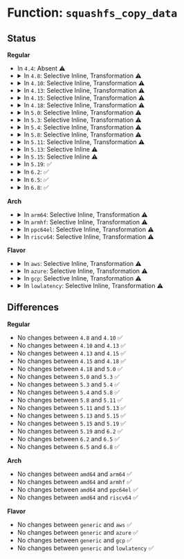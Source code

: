 # Function: <code>squashfs_copy_data</code>

## Status
<b>Regular</b>
<ul>
<li>
In <code>4.4</code>: Absent ⚠️
</li>
<li>
<details>
<summary>In <code>4.8</code>: Selective Inline, Transformation ⚠️</summary>

```c
int squashfs_copy_data(void *buffer, struct squashfs_cache_entry *entry, int offset, int length);
```

**Collision:** Unique Global

**Inline:** Selective

**Transformation:** True

**Instances:**

```
In fs/squashfs/cache.c (ffffffff81321a03)
Location: fs/squashfs/cache.c:306
Inline: True
Inline callers:
  - fs/squashfs/cache.c:squashfs_read_metadata
Direct callers:
  - fs/squashfs/cache.c:squashfs_read_metadata
  - fs/squashfs/file.c:squashfs_copy_cache
  - fs/squashfs/symlink.c:squashfs_symlink_readpage
  - fs/squashfs/file_direct.c:squashfs_readpage_block
```
**Symbols:**

```
ffffffff813211b0-ffffffff8132129e: squashfs_copy_data.part.0 (STB_LOCAL)
ffffffff81321990-ffffffff813219b7: squashfs_copy_data (STB_GLOBAL)
```
</details>
</li>
<li>
<details>
<summary>In <code>4.10</code>: Selective Inline, Transformation ⚠️</summary>

```c
int squashfs_copy_data(void *buffer, struct squashfs_cache_entry *entry, int offset, int length);
```

**Collision:** Unique Global

**Inline:** Selective

**Transformation:** True

**Instances:**

```
In fs/squashfs/cache.c (ffffffff81337893)
Location: fs/squashfs/cache.c:306
Inline: True
Inline callers:
  - fs/squashfs/cache.c:squashfs_read_metadata
Direct callers:
  - fs/squashfs/cache.c:squashfs_read_metadata
  - fs/squashfs/file.c:squashfs_copy_cache
  - fs/squashfs/symlink.c:squashfs_symlink_readpage
  - fs/squashfs/file_direct.c:squashfs_readpage_block
```
**Symbols:**

```
ffffffff81337060-ffffffff8133714e: squashfs_copy_data.part.0 (STB_LOCAL)
ffffffff81337820-ffffffff81337847: squashfs_copy_data (STB_GLOBAL)
```
</details>
</li>
<li>
<details>
<summary>In <code>4.13</code>: Selective Inline, Transformation ⚠️</summary>

```c
int squashfs_copy_data(void *buffer, struct squashfs_cache_entry *entry, int offset, int length);
```

**Collision:** Unique Global

**Inline:** Selective

**Transformation:** True

**Instances:**

```
In fs/squashfs/cache.c (ffffffff8134c5d1)
Location: fs/squashfs/cache.c:306
Inline: True
Inline callers:
  - fs/squashfs/cache.c:squashfs_read_metadata
Direct callers:
  - fs/squashfs/cache.c:squashfs_read_metadata
  - fs/squashfs/file.c:squashfs_copy_cache
  - fs/squashfs/symlink.c:squashfs_symlink_readpage
  - fs/squashfs/file_direct.c:squashfs_readpage_block
```
**Symbols:**

```
ffffffff8134be20-ffffffff8134bf0e: squashfs_copy_data.part.1 (STB_LOCAL)
ffffffff8134c560-ffffffff8134c588: squashfs_copy_data (STB_GLOBAL)
```
</details>
</li>
<li>
<details>
<summary>In <code>4.15</code>: Selective Inline, Transformation ⚠️</summary>

```c
int squashfs_copy_data(void *buffer, struct squashfs_cache_entry *entry, int offset, int length);
```

**Collision:** Unique Global

**Inline:** Selective

**Transformation:** True

**Instances:**

```
In fs/squashfs/cache.c (ffffffff81370c51)
Location: fs/squashfs/cache.c:306
Inline: True
Inline callers:
  - fs/squashfs/cache.c:squashfs_read_metadata
Direct callers:
  - fs/squashfs/cache.c:squashfs_read_metadata
  - fs/squashfs/file.c:squashfs_copy_cache
  - fs/squashfs/symlink.c:squashfs_symlink_readpage
  - fs/squashfs/file_direct.c:squashfs_readpage_block
```
**Symbols:**

```
ffffffff813704a0-ffffffff8137058e: squashfs_copy_data.part.1 (STB_LOCAL)
ffffffff81370be0-ffffffff81370c08: squashfs_copy_data (STB_GLOBAL)
```
</details>
</li>
<li>
<details>
<summary>In <code>4.18</code>: Selective Inline, Transformation ⚠️</summary>

```c
int squashfs_copy_data(void *buffer, struct squashfs_cache_entry *entry, int offset, int length);
```

**Collision:** Unique Global

**Inline:** Selective

**Transformation:** True

**Instances:**

```
In fs/squashfs/cache.c (ffffffff8139f4df)
Location: fs/squashfs/cache.c:306
Inline: True
Inline callers:
  - fs/squashfs/cache.c:squashfs_read_metadata
Direct callers:
  - fs/squashfs/cache.c:squashfs_read_metadata
  - fs/squashfs/file.c:squashfs_fill_page
  - fs/squashfs/symlink.c:squashfs_symlink_readpage
```
**Symbols:**

```
ffffffff8139ec60-ffffffff8139ee1f: squashfs_copy_data.part.1 (STB_LOCAL)
ffffffff8139f3f0-ffffffff8139f417: squashfs_copy_data (STB_GLOBAL)
```
</details>
</li>
<li>
<details>
<summary>In <code>5.0</code>: Selective Inline, Transformation ⚠️</summary>

```c
int squashfs_copy_data(void *buffer, struct squashfs_cache_entry *entry, int offset, int length);
```

**Collision:** Unique Global

**Inline:** Selective

**Transformation:** True

**Instances:**

```
In fs/squashfs/cache.c (ffffffff813b826f)
Location: fs/squashfs/cache.c:306
Inline: True
Inline callers:
  - fs/squashfs/cache.c:squashfs_read_metadata
Direct callers:
  - fs/squashfs/cache.c:squashfs_read_metadata
  - fs/squashfs/file.c:squashfs_fill_page
  - fs/squashfs/symlink.c:squashfs_symlink_readpage
```
**Symbols:**

```
ffffffff813b79f0-ffffffff813b7baf: squashfs_copy_data.part.1 (STB_LOCAL)
ffffffff813b8180-ffffffff813b81a7: squashfs_copy_data (STB_GLOBAL)
```
</details>
</li>
<li>
<details>
<summary>In <code>5.3</code>: Selective Inline, Transformation ⚠️</summary>

```c
int squashfs_copy_data(void *buffer, struct squashfs_cache_entry *entry, int offset, int length);
```

**Collision:** Unique Global

**Inline:** Selective

**Transformation:** True

**Instances:**

```
In fs/squashfs/cache.c (ffffffff813e2a40)
Location: fs/squashfs/cache.c:293
Inline: True
Inline callers:
  - fs/squashfs/cache.c:squashfs_read_metadata
Direct callers:
  - fs/squashfs/cache.c:squashfs_read_metadata
  - fs/squashfs/file.c:squashfs_fill_page
  - fs/squashfs/symlink.c:squashfs_symlink_readpage
```
**Symbols:**

```
ffffffff813e21c0-ffffffff813e2379: squashfs_copy_data.part.0 (STB_LOCAL)
ffffffff813e2950-ffffffff813e2977: squashfs_copy_data (STB_GLOBAL)
```
</details>
</li>
<li>
<details>
<summary>In <code>5.4</code>: Selective Inline, Transformation ⚠️</summary>

```c
int squashfs_copy_data(void *buffer, struct squashfs_cache_entry *entry, int offset, int length);
```

**Collision:** Unique Global

**Inline:** Selective

**Transformation:** True

**Instances:**

```
In fs/squashfs/cache.c (ffffffff813fca70)
Location: fs/squashfs/cache.c:293
Inline: True
Inline callers:
  - fs/squashfs/cache.c:squashfs_read_metadata
Direct callers:
  - fs/squashfs/cache.c:squashfs_read_metadata
  - fs/squashfs/file.c:squashfs_fill_page
  - fs/squashfs/symlink.c:squashfs_symlink_readpage
```
**Symbols:**

```
ffffffff813fc1f0-ffffffff813fc3a9: squashfs_copy_data.part.0 (STB_LOCAL)
ffffffff813fc980-ffffffff813fc9a7: squashfs_copy_data (STB_GLOBAL)
```
</details>
</li>
<li>
<details>
<summary>In <code>5.8</code>: Selective Inline, Transformation ⚠️</summary>

```c
int squashfs_copy_data(void *buffer, struct squashfs_cache_entry *entry, int offset, int length);
```

**Collision:** Unique Global

**Inline:** Selective

**Transformation:** True

**Instances:**

```
In fs/squashfs/cache.c (ffffffff8144a3e0)
Location: fs/squashfs/cache.c:293
Inline: True
Inline callers:
  - fs/squashfs/cache.c:squashfs_read_metadata
Direct callers:
  - fs/squashfs/cache.c:squashfs_read_metadata
  - fs/squashfs/file.c:squashfs_fill_page
  - fs/squashfs/symlink.c:squashfs_symlink_readpage
```
**Symbols:**

```
ffffffff81449b50-ffffffff81449d0a: squashfs_copy_data.part.0 (STB_LOCAL)
ffffffff8144a2f0-ffffffff8144a317: squashfs_copy_data (STB_GLOBAL)
```
</details>
</li>
<li>
<details>
<summary>In <code>5.11</code>: Selective Inline, Transformation ⚠️</summary>

```c
int squashfs_copy_data(void *buffer, struct squashfs_cache_entry *entry, int offset, int length);
```

**Collision:** Unique Global

**Inline:** Selective

**Transformation:** True

**Instances:**

```
In fs/squashfs/cache.c (ffffffff81466ad0)
Location: fs/squashfs/cache.c:293
Inline: True
Inline callers:
  - fs/squashfs/cache.c:squashfs_read_metadata
Direct callers:
  - fs/squashfs/cache.c:squashfs_read_metadata
  - fs/squashfs/file.c:squashfs_fill_page
  - fs/squashfs/symlink.c:squashfs_symlink_readpage
```
**Symbols:**

```
ffffffff81466270-ffffffff8146642a: squashfs_copy_data.part.0 (STB_LOCAL)
ffffffff814669e0-ffffffff81466a07: squashfs_copy_data (STB_GLOBAL)
```
</details>
</li>
<li>
<details>
<summary>In <code>5.13</code>: Selective Inline ⚠️</summary>

```c
int squashfs_copy_data(void *buffer, struct squashfs_cache_entry *entry, int offset, int length);
```

**Collision:** Unique Global

**Inline:** Selective

**Transformation:** False

**Instances:**

```
In fs/squashfs/cache.c (ffffffff8146bfb0)
Location: fs/squashfs/cache.c:293
Inline: True
Direct callers:
  - fs/squashfs/cache.c:squashfs_read_metadata
  - fs/squashfs/file.c:squashfs_fill_page
  - fs/squashfs/symlink.c:squashfs_symlink_readpage
```
**Symbols:**

```
ffffffff8146bfb0-ffffffff8146c119: squashfs_copy_data (STB_GLOBAL)
```
</details>
</li>
<li>
<details>
<summary>In <code>5.15</code>: Selective Inline ⚠️</summary>

```c
int squashfs_copy_data(void *buffer, struct squashfs_cache_entry *entry, int offset, int length);
```

**Collision:** Unique Global

**Inline:** Selective

**Transformation:** False

**Instances:**

```
In fs/squashfs/cache.c (ffffffff814c2810)
Location: fs/squashfs/cache.c:293
Inline: True
Direct callers:
  - fs/squashfs/cache.c:squashfs_read_metadata
  - fs/squashfs/file.c:squashfs_fill_page
  - fs/squashfs/symlink.c:squashfs_symlink_readpage
```
**Symbols:**

```
ffffffff814c2810-ffffffff814c2979: squashfs_copy_data (STB_GLOBAL)
```
</details>
</li>
<li>
<details>
<summary>In <code>5.19</code>: ✅</summary>

```c
int squashfs_copy_data(void *buffer, struct squashfs_cache_entry *entry, int offset, int length);
```

**Collision:** Unique Global

**Inline:** No

**Transformation:** False

**Instances:**

```
In fs/squashfs/cache.c (ffffffff8154d320)
Location: fs/squashfs/cache.c:293
Inline: False
Direct callers:
  - fs/squashfs/cache.c:squashfs_read_metadata
  - fs/squashfs/file.c:squashfs_fill_page
  - fs/squashfs/symlink.c:squashfs_symlink_read_folio
```
**Symbols:**

```
ffffffff8154d320-ffffffff8154d47d: squashfs_copy_data (STB_GLOBAL)
```
</details>
</li>
<li>
<details>
<summary>In <code>6.2</code>: ✅</summary>

```c
int squashfs_copy_data(void *buffer, struct squashfs_cache_entry *entry, int offset, int length);
```

**Collision:** Unique Global

**Inline:** No

**Transformation:** False

**Instances:**

```
In fs/squashfs/cache.c (ffffffff815ed2a0)
Location: fs/squashfs/cache.c:293
Inline: False
Direct callers:
  - fs/squashfs/cache.c:squashfs_read_metadata
  - fs/squashfs/file.c:squashfs_fill_page
  - fs/squashfs/symlink.c:squashfs_symlink_read_folio
```
**Symbols:**

```
ffffffff815ed2a0-ffffffff815ed3fd: squashfs_copy_data (STB_GLOBAL)
```
</details>
</li>
<li>
<details>
<summary>In <code>6.5</code>: ✅</summary>

```c
int squashfs_copy_data(void *buffer, struct squashfs_cache_entry *entry, int offset, int length);
```

**Collision:** Unique Global

**Inline:** No

**Transformation:** False

**Instances:**

```
In fs/squashfs/cache.c (ffffffff816251d0)
Location: fs/squashfs/cache.c:293
Inline: False
Direct callers:
  - fs/squashfs/cache.c:squashfs_read_metadata
  - fs/squashfs/file.c:squashfs_fill_page
  - fs/squashfs/symlink.c:squashfs_symlink_read_folio
```
**Symbols:**

```
ffffffff816251d0-ffffffff816253b2: squashfs_copy_data (STB_GLOBAL)
```
</details>
</li>
<li>
<details>
<summary>In <code>6.8</code>: ✅</summary>

```c
int squashfs_copy_data(void *buffer, struct squashfs_cache_entry *entry, int offset, int length);
```

**Collision:** Unique Global

**Inline:** No

**Transformation:** False

**Instances:**

```
In fs/squashfs/cache.c (ffffffff8165e2e0)
Location: fs/squashfs/cache.c:293
Inline: False
Direct callers:
  - fs/squashfs/cache.c:squashfs_read_metadata
  - fs/squashfs/file.c:squashfs_fill_page
  - fs/squashfs/symlink.c:squashfs_symlink_read_folio
```
**Symbols:**

```
ffffffff8165e2e0-ffffffff8165e4c2: squashfs_copy_data (STB_GLOBAL)
```
</details>
</li>
</ul>
<b>Arch</b>
<ul>
<li>
<details>
<summary>In <code>arm64</code>: Selective Inline, Transformation ⚠️</summary>

```c
int squashfs_copy_data(void *buffer, struct squashfs_cache_entry *entry, int offset, int length);
```

**Collision:** Unique Global

**Inline:** Selective

**Transformation:** True

**Instances:**

```
In fs/squashfs/cache.c (ffff8000104da94c)
Location: fs/squashfs/cache.c:293
Inline: True
Inline callers:
  - fs/squashfs/cache.c:squashfs_read_metadata
Direct callers:
  - fs/squashfs/cache.c:squashfs_read_metadata
  - fs/squashfs/file.c:squashfs_fill_page
  - fs/squashfs/symlink.c:squashfs_symlink_readpage
```
**Symbols:**

```
ffff8000104d9f88-ffff8000104da0b0: squashfs_copy_data.part.0 (STB_LOCAL)
ffff8000104da830-ffff8000104da8a8: squashfs_copy_data (STB_GLOBAL)
```
</details>
</li>
<li>
<details>
<summary>In <code>armhf</code>: Selective Inline, Transformation ⚠️</summary>

```c
int squashfs_copy_data(void *buffer, struct squashfs_cache_entry *entry, int offset, int length);
```

**Collision:** Unique Global

**Inline:** Selective

**Transformation:** True

**Instances:**

```
In fs/squashfs/cache.c (c069c030)
Location: fs/squashfs/cache.c:293
Inline: True
Inline callers:
  - fs/squashfs/cache.c:squashfs_read_metadata
Direct callers:
  - fs/squashfs/cache.c:squashfs_read_metadata
  - fs/squashfs/file.c:squashfs_fill_page
  - fs/squashfs/symlink.c:squashfs_symlink_readpage
```
**Symbols:**

```
c069b798-c069b87c: squashfs_copy_data.part.0 (STB_LOCAL)
c069bf24-c069bf78: squashfs_copy_data (STB_GLOBAL)
```
</details>
</li>
<li>
<details>
<summary>In <code>ppc64el</code>: Selective Inline, Transformation ⚠️</summary>

```c
int squashfs_copy_data(void *buffer, struct squashfs_cache_entry *entry, int offset, int length);
```

**Collision:** Unique Global

**Inline:** Selective

**Transformation:** True

**Instances:**

```
In fs/squashfs/cache.c (c00000000061563c)
Location: fs/squashfs/cache.c:293
Inline: True
Inline callers:
  - fs/squashfs/cache.c:squashfs_read_metadata
Direct callers:
  - fs/squashfs/cache.c:squashfs_read_metadata
  - fs/squashfs/file.c:squashfs_fill_page
  - fs/squashfs/symlink.c:squashfs_symlink_readpage
```
**Symbols:**

```
c000000000614960-c000000000614b10: squashfs_copy_data.part.0 (STB_LOCAL)
c000000000615500-c00000000061555c: squashfs_copy_data (STB_GLOBAL)
```
</details>
</li>
<li>
<details>
<summary>In <code>riscv64</code>: Selective Inline, Transformation ⚠️</summary>

```c
int squashfs_copy_data(void *buffer, struct squashfs_cache_entry *entry, int offset, int length);
```

**Collision:** Unique Global

**Inline:** Selective

**Transformation:** True

**Instances:**

```
In fs/squashfs/cache.c (ffffffe00034f886)
Location: fs/squashfs/cache.c:293
Inline: True
Inline callers:
  - fs/squashfs/cache.c:squashfs_read_metadata
Direct callers:
  - fs/squashfs/cache.c:squashfs_read_metadata
  - fs/squashfs/file.c:squashfs_fill_page
  - fs/squashfs/symlink.c:squashfs_symlink_readpage
```
**Symbols:**

```
ffffffe00034ef9a-ffffffe00034f092: squashfs_copy_data.part.0 (STB_LOCAL)
ffffffe00034f7ca-ffffffe00034f838: squashfs_copy_data (STB_GLOBAL)
```
</details>
</li>
</ul>
<b>Flavor</b>
<ul>
<li>
<details>
<summary>In <code>aws</code>: Selective Inline, Transformation ⚠️</summary>

```c
int squashfs_copy_data(void *buffer, struct squashfs_cache_entry *entry, int offset, int length);
```

**Collision:** Unique Global

**Inline:** Selective

**Transformation:** True

**Instances:**

```
In fs/squashfs/cache.c (ffffffff813f5050)
Location: fs/squashfs/cache.c:293
Inline: True
Inline callers:
  - fs/squashfs/cache.c:squashfs_read_metadata
Direct callers:
  - fs/squashfs/cache.c:squashfs_read_metadata
  - fs/squashfs/file.c:squashfs_fill_page
  - fs/squashfs/symlink.c:squashfs_symlink_readpage
```
**Symbols:**

```
ffffffff813f47d0-ffffffff813f4989: squashfs_copy_data.part.0 (STB_LOCAL)
ffffffff813f4f60-ffffffff813f4f87: squashfs_copy_data (STB_GLOBAL)
```
</details>
</li>
<li>
<details>
<summary>In <code>azure</code>: Selective Inline, Transformation ⚠️</summary>

```c
int squashfs_copy_data(void *buffer, struct squashfs_cache_entry *entry, int offset, int length);
```

**Collision:** Unique Global

**Inline:** Selective

**Transformation:** True

**Instances:**

```
In fs/squashfs/cache.c (ffffffff813e5ad0)
Location: fs/squashfs/cache.c:293
Inline: True
Inline callers:
  - fs/squashfs/cache.c:squashfs_read_metadata
Direct callers:
  - fs/squashfs/cache.c:squashfs_read_metadata
  - fs/squashfs/file.c:squashfs_fill_page
  - fs/squashfs/symlink.c:squashfs_symlink_readpage
```
**Symbols:**

```
ffffffff813e5250-ffffffff813e5409: squashfs_copy_data.part.0 (STB_LOCAL)
ffffffff813e59e0-ffffffff813e5a07: squashfs_copy_data (STB_GLOBAL)
```
</details>
</li>
<li>
<details>
<summary>In <code>gcp</code>: Selective Inline, Transformation ⚠️</summary>

```c
int squashfs_copy_data(void *buffer, struct squashfs_cache_entry *entry, int offset, int length);
```

**Collision:** Unique Global

**Inline:** Selective

**Transformation:** True

**Instances:**

```
In fs/squashfs/cache.c (ffffffff813f23d0)
Location: fs/squashfs/cache.c:293
Inline: True
Inline callers:
  - fs/squashfs/cache.c:squashfs_read_metadata
Direct callers:
  - fs/squashfs/cache.c:squashfs_read_metadata
  - fs/squashfs/file.c:squashfs_fill_page
  - fs/squashfs/symlink.c:squashfs_symlink_readpage
```
**Symbols:**

```
ffffffff813f1b50-ffffffff813f1d09: squashfs_copy_data.part.0 (STB_LOCAL)
ffffffff813f22e0-ffffffff813f2307: squashfs_copy_data (STB_GLOBAL)
```
</details>
</li>
<li>
<details>
<summary>In <code>lowlatency</code>: Selective Inline, Transformation ⚠️</summary>

```c
int squashfs_copy_data(void *buffer, struct squashfs_cache_entry *entry, int offset, int length);
```

**Collision:** Unique Global

**Inline:** Selective

**Transformation:** True

**Instances:**

```
In fs/squashfs/cache.c (ffffffff81407fc0)
Location: fs/squashfs/cache.c:293
Inline: True
Inline callers:
  - fs/squashfs/cache.c:squashfs_read_metadata
Direct callers:
  - fs/squashfs/cache.c:squashfs_read_metadata
  - fs/squashfs/file.c:squashfs_fill_page
  - fs/squashfs/symlink.c:squashfs_symlink_readpage
```
**Symbols:**

```
ffffffff81407750-ffffffff81407909: squashfs_copy_data.part.0 (STB_LOCAL)
ffffffff81407ed0-ffffffff81407ef7: squashfs_copy_data (STB_GLOBAL)
```
</details>
</li>
</ul>

## Differences
<b>Regular</b>
<ul>
<li>
No changes between <code>4.8</code> and <code>4.10</code> ✅
</li>
<li>
No changes between <code>4.10</code> and <code>4.13</code> ✅
</li>
<li>
No changes between <code>4.13</code> and <code>4.15</code> ✅
</li>
<li>
No changes between <code>4.15</code> and <code>4.18</code> ✅
</li>
<li>
No changes between <code>4.18</code> and <code>5.0</code> ✅
</li>
<li>
No changes between <code>5.0</code> and <code>5.3</code> ✅
</li>
<li>
No changes between <code>5.3</code> and <code>5.4</code> ✅
</li>
<li>
No changes between <code>5.4</code> and <code>5.8</code> ✅
</li>
<li>
No changes between <code>5.8</code> and <code>5.11</code> ✅
</li>
<li>
No changes between <code>5.11</code> and <code>5.13</code> ✅
</li>
<li>
No changes between <code>5.13</code> and <code>5.15</code> ✅
</li>
<li>
No changes between <code>5.15</code> and <code>5.19</code> ✅
</li>
<li>
No changes between <code>5.19</code> and <code>6.2</code> ✅
</li>
<li>
No changes between <code>6.2</code> and <code>6.5</code> ✅
</li>
<li>
No changes between <code>6.5</code> and <code>6.8</code> ✅
</li>
</ul>
<b>Arch</b>
<ul>
<li>
No changes between <code>amd64</code> and <code>arm64</code> ✅
</li>
<li>
No changes between <code>amd64</code> and <code>armhf</code> ✅
</li>
<li>
No changes between <code>amd64</code> and <code>ppc64el</code> ✅
</li>
<li>
No changes between <code>amd64</code> and <code>riscv64</code> ✅
</li>
</ul>
<b>Flavor</b>
<ul>
<li>
No changes between <code>generic</code> and <code>aws</code> ✅
</li>
<li>
No changes between <code>generic</code> and <code>azure</code> ✅
</li>
<li>
No changes between <code>generic</code> and <code>gcp</code> ✅
</li>
<li>
No changes between <code>generic</code> and <code>lowlatency</code> ✅
</li>
</ul>
